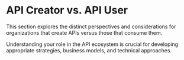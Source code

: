 # API Creator vs. API User

This section explores the distinct perspectives and considerations for organizations that create APIs versus those that consume them.

Understanding your role in the API ecosystem is crucial for developing appropriate strategies, business models, and technical approaches.